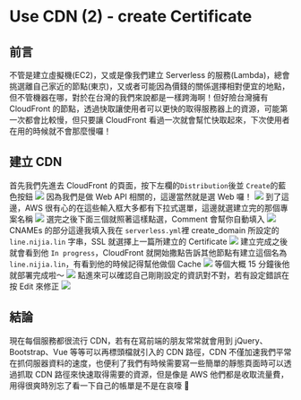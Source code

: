 # Use CDN (2) - create Certificate

## 前言

不管是建立虛擬機(EC2)，又或是像我們建立 Serverless 的服務(Lambda)，總會挑選離自己家近的節點(東京)，又或者可能因為價錢的關係選擇相對便宜的地點，但不管機器在哪，對於在台灣的我們來說都是一樣跨海啊！但好險台灣擁有 CloudFront 的節點，透過快取讓使用者可以更快的取得服務器上的資源，可能第一次都會比較慢，但只要讓 CloudFront 看過一次就會幫忙快取起來，下次使用者在用的時候就不會那麼慢囉！

## 建立 CDN

首先我們先進去 CloudFront 的頁面，按下左欄的`Distribution`後並 `Create`的藍色按鈕
![](https://i.imgur.com/WQ5o8rl.png)
因為我們是做 Web API 相關的，這邊當然就是選 Web 囉！
![](https://i.imgur.com/htzGaGA.png)
到了這邊，AWS 很有心的在這些輸入框大多都有下拉式選單，這邊就選建立完的那個專案名稱
![](https://i.imgur.com/ntJu1Cm.jpg)
選完之後下面三個就照著這樣點選，Comment 會幫你自動填入
![](https://i.imgur.com/XkbNkfz.png)
CNAMEs 的部分這邊我填入我在 `serverless.yml`裡 create_domain 所設定的 `line.nijia.lin` 字串，SSL 就選擇上一篇所建立的 Certificate
![](https://i.imgur.com/SdnaZhe.png)
建立完成之後就會看到他 `In progress`，CloudFront 就開始撒點告訴其他節點有建立這個名為 `line.nijia.lin`，有看到他的時候記得幫他做個 Cache
![](https://i.imgur.com/RibhSWw.png)
等個大概 15 分鐘後他就部署完成啦～
![](https://i.imgur.com/kHYSETU.png)
點進來可以確認自己剛剛設定的資訊對不對，若有設定錯誤在按 Edit 來修正
![](https://i.imgur.com/HdCn9ue.png)

## 結論

現在每個服務都很流行 CDN，若有在寫前端的朋友常常就會用到 jQuery、Bootstrap、Vue 等等可以再標頭檔就引入的 CDN 路徑，CDN 不僅加速我們平常在抓伺服器資料的速度，也便利了我們有時候需要寫一些簡單的靜態頁面時可以透過抓取 CDN 路徑來快速取得需要的資源，但是像是 AWS 他們都是收取流量費，用得很爽時別忘了看一下自己的帳單是不是在哀嚎 🤣
